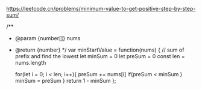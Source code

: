 https://leetcode.cn/problems/minimum-value-to-get-positive-step-by-step-sum/

/**
 * @param {number[]} nums
 * @return {number}
 */
var minStartValue = function(nums) {
    // sum of prefix and find the lowest
    let minSum = 0
    let preSum = 0
    const len = nums.length

    for(let i = 0; i < len; i++){
        preSum += nums[i]
        if(preSum < minSum ) minSum = preSum
    }
    return  1 - minSum
};
